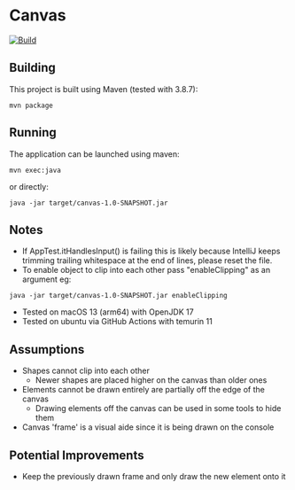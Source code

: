 # Canvas

[![Build](https://github.com/jMaddrell/canvas/actions/workflows/main.yml/badge.svg?branch=main)](https://github.com/jMaddrell/canvas/actions/workflows/maven.yml)

## Building
This project is built using Maven (tested with 3.8.7):

```shell
mvn package
```

## Running
The application can be launched using maven:
```shell
mvn exec:java
```

or directly:
```shell
java -jar target/canvas-1.0-SNAPSHOT.jar
```

## Notes
- If AppTest.itHandlesInput() is failing this is likely because IntelliJ keeps trimming trailing whitespace at the end of lines, please reset the file.
- To enable object to clip into each other pass "enableClipping" as an argument eg:
```shell
java -jar target/canvas-1.0-SNAPSHOT.jar enableClipping
```
- Tested on macOS 13 (arm64) with OpenJDK 17
- Tested on ubuntu via GitHub Actions with temurin 11

## Assumptions
- Shapes cannot clip into each other
  - Newer shapes are placed higher on the canvas than older ones
- Elements cannot be drawn entirely are partially off the edge of the canvas
  - Drawing elements off the canvas can be used in some tools to hide them
- Canvas 'frame' is a visual aide since it is being drawn on the console

## Potential Improvements
- Keep the previously drawn frame and only draw the new element onto it

